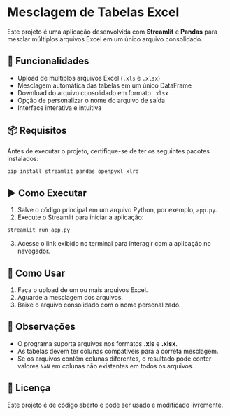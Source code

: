 # Mesclagem de Tabelas Excel

Este projeto é uma aplicação desenvolvida com **Streamlit** e **Pandas** para mesclar múltiplos arquivos Excel em um único arquivo consolidado.

## 🚀 Funcionalidades
- Upload de múltiplos arquivos Excel (`.xls` e `.xlsx`)
- Mesclagem automática das tabelas em um único DataFrame
- Download do arquivo consolidado em formato `.xlsx`
- Opção de personalizar o nome do arquivo de saída
- Interface interativa e intuitiva

## 📦 Requisitos
Antes de executar o projeto, certifique-se de ter os seguintes pacotes instalados:

```bash
pip install streamlit pandas openpyxl xlrd
```

## ▶ Como Executar
1. Salve o código principal em um arquivo Python, por exemplo, `app.py`.
2. Execute o Streamlit para iniciar a aplicação:

```bash
streamlit run app.py
```

3. Acesse o link exibido no terminal para interagir com a aplicação no navegador.

## 📝 Como Usar
1. Faça o upload de um ou mais arquivos Excel.
2. Aguarde a mesclagem dos arquivos.
3. Baixe o arquivo consolidado com o nome personalizado.

## 📌 Observações
- O programa suporta arquivos nos formatos **.xls** e **.xlsx**.
- As tabelas devem ter colunas compatíveis para a correta mesclagem.
- Se os arquivos contêm colunas diferentes, o resultado pode conter valores `NaN` em colunas não existentes em todos os arquivos.

## 📄 Licença
Este projeto é de código aberto e pode ser usado e modificado livremente.

